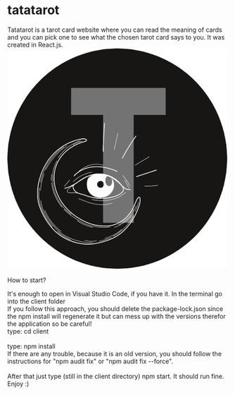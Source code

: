 # tatatarot
Tatatarot is a tarot card website where you can read the meaning of cards and you can pick one to see what the chosen tarot card says to you.
It was created in React.js.
<img src="/client/public/tarotlogotrans.png">

How to start?

It's enough to open in Visual Studio Code, if you have it. In the terminal go into the client folder<br>
If you follow this approach, you should delete the package-lock.json since the npm install will regenerate it but can mess up with the versions therefor the application so be careful!<br>
type: cd client<br>
<br>
type: npm install<br>
If there are any trouble, because it is an old version, you should follow the instructions for "npm audit fix" or "npm audit fix --force".<br>
<br>
After that just type (still in the client directory) npm start. It should run fine. Enjoy :)
